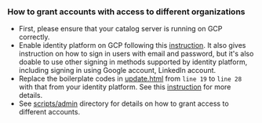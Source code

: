 ### How to grant accounts with access to different organizations

+ First, please ensure that your catalog server is running on GCP correctly.
+ Enable identity platform on GCP following this [instruction](https://cloud.google.com/identity-platform/docs/quickstart-email-password). It also gives instruction on how to sign in users with email and password, but it's also doable to use other signing in methods supported by identity platform, including signing in using Google account, LinkedIn account.
+ Replace the boilerplate codes in [update.html](../frontend/static/update.html) from `line 19` to `line 28` with that from your identity platform. See this [instruction](https://cloud.google.com/identity-platform/docs/quickstart-email-password) for more details.
+ See [scripts/admin](../scripts/admin) directory for details on how to grant access to different accounts.